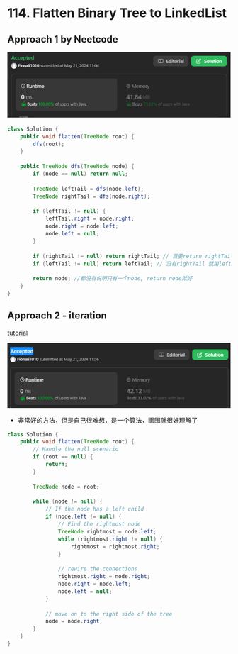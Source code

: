 # 114. Flatten Binary Tree to LinkedList

## Approach 1 by Neetcode

![alt text](image-39.png)

```java
class Solution {
    public void flatten(TreeNode root) {
        dfs(root);
    }

    public TreeNode dfs(TreeNode node) {
        if (node == null) return null;
        
        TreeNode leftTail = dfs(node.left);
        TreeNode rightTail = dfs(node.right);

        if (leftTail != null) {
            leftTail.right = node.right;
            node.right = node.left;
            node.left = null;
        }

        if (rightTail != null) return rightTail; // 首要return rightTail, 因为要用rightTail去链接node.right
        if (leftTail != null) return leftTail; // 没有rightTail 就用leftTail 去链接node.right
        
        return node; //都没有说明只有一个node, return node就好
    }
}
```

## Approach 2 - iteration

[tutorial](https://leetcode.com/problems/flatten-binary-tree-to-linked-list/?envType=study-plan-v2&envId=top-interview-150)

![alt text](image-40.png)

- 非常好的方法，但是自己很难想，是一个算法，画图就很好理解了

```java
class Solution {
    public void flatten(TreeNode root) {
        // Handle the null scenario
        if (root == null) {
            return;
        }

        TreeNode node = root;

        while (node != null) {
            // If the node has a left child
            if (node.left != null) {
                // Find the rightmost node
                TreeNode rightmost = node.left;
                while (rightmost.right != null) {
                    rightmost = rightmost.right;
                }

                // rewire the connections
                rightmost.right = node.right;
                node.right = node.left;
                node.left = null;
            }

            // move on to the right side of the tree
            node = node.right;
        }
    }
}

```
